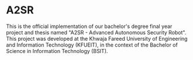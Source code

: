 # A2SR
This is the official implementation of our bachelor's degree final year project and thesis named "A2SR - Advanced Autonomous Security Robot". This project was developed at the Khwaja Fareed University of Engineering and Information Technology (KFUEIT), in the context of the Bachelor of Science in Information Technology (BSIT).
